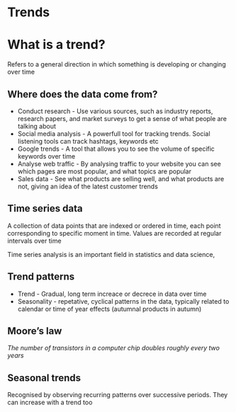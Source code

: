 # Trends

# What is a trend?

Refers to a general direction in which something is developing or changing over time

## Where does the data come from?

- Conduct research - Use various sources, such as industry reports, research papers, and market surveys to get a sense of what people are talking about
- Social media analysis - A powerfull tool for tracking trends. Social listening tools can track hashtags, keywords etc
- Google trends - A tool that allows you to see the volume of specific keywords over time
- Analyse web traffic - By analysing traffic to your website you can see which pages are most popular, and what topics are popular
- Sales data - See what products are selling well, and what products are not, giving an idea of the latest customer trends

## Time series data

A collection of data points that are indexed or ordered in time, each point corresponding to  specific moment in time. Values are recorded at regular intervals over time

Time series analysis is an important field in statistics and data science, 

## Trend patterns

- Trend - Gradual, long term increace or decrece in data over time
- Seasonality - repetative, cyclical patterns in the data, typically related to calendar or time of year effects (autumnal products in autumn)

## Moore’s law

*The number of transistors in a computer chip doubles roughly every two years* 

## Seasonal trends

Recognised by observing recurring patterns over successive periods.  They can increase with a trend too